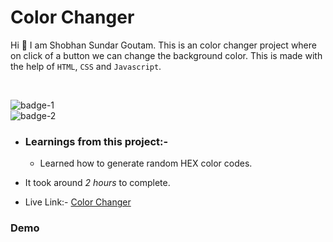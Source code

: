 # Color Changer

Hi 👋 I am Shobhan Sundar Goutam. This is an color changer project where on click of a button we can change the background color. This is made with the help of `HTML`, `CSS` and `Javascript`.

<br>

![badge-1](https://img.shields.io/badge/HTML-CSS-blue)
<br>
![badge-2](https://img.shields.io/badge/-Javascript-yellow)

- ### Learnings from this project:-

  - Learned how to generate random HEX color codes.

- It took around _2 hours_ to complete.

- Live Link:- [Color Changer](https://color-changer-fsjs.netlify.app/)

### Demo



